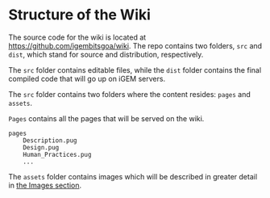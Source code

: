 # Structure of the Wiki

The source code for the wiki is located at https://github.com/igembitsgoa/wiki. The repo contains two folders, `src` and `dist`, which stand for source and distribution, respectively.

The `src` folder contains editable files, while the `dist` folder contains the final compiled code that will go up on iGEM servers. 

The `src` folder contains two folders where the content resides: `pages` and `assets`. 

`Pages` contains all the pages that will be served on the wiki. 
```
pages
    Description.pug
    Design.pug
    Human_Practices.pug
    ...
```
The `assets` folder contains images which will be described in greater detail in [the Images section](images.md).


